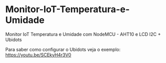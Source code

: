 # Monitor-IoT-Temperatura-e-Umidade
Monitor IoT Temperatura e Umidade com NodeMCU - AHT10 e LCD I2C + Ubidots

Para saber como configurar o Ubidots veja o exemplo: 
https://youtu.be/SCEkyH4r3V0

